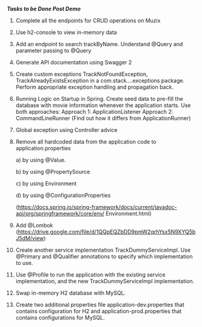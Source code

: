 *****Tasks to be Done Post Demo*****
1. Complete all the endpoints for CRUD operations on Muzix
2. Use h2-console to view in-memory data
3. Add an endpoint to search trackByName. Understand @Query and parameter passing to
@Query
4. Generate API documentation using Swagger 2

5. Create custom exceptions TrackNotFoundException, TrackAlreadyExistsException in a
com.stack....exceptions package. Perform appropriate exception handling and propagation
back.
6. Running Logic on Startup in Spring. Create seed data to pre-fill the database with movie
information whenever the application starts. Use both approaches:
Approach 1: ApplicationListener<ContextRefreshedEvent>
Approach 2: CommandLineRunner (Find out how it differs from ApplicationRunner)

7. Global exception using Controller advice

8. Remove all hardcoded data from the application code to application.properties

    a) by using @Value.

    b) by using @PropertySource

    c) by using Environment

    d) by using @ConfigurationProperties
    
    (https://docs.spring.io/spring-framework/docs/current/javadoc-api/org/springframework/core/env/
Environment.html)
9. Add @Lombok
(https://drive.google.com/file/d/1QQpEQZbDD9pmW2qrhYsx5N9XYQ5bJ5dM/view)
10. Create another service implementation TrackDummyServiceImpl. Use @Primary and
@Qualifier annotations to specify which implementation to use.
11. Use @Profile to run the application with the existing service implementation, and the new
TrackDummyServiceImpl implementation.

12. Swap in-memory H2 database with MySQL.

13. Create two additional properties file application-dev.properties that contains configuration for
H2 and application-prod.properties that contains configurations for MySQL.